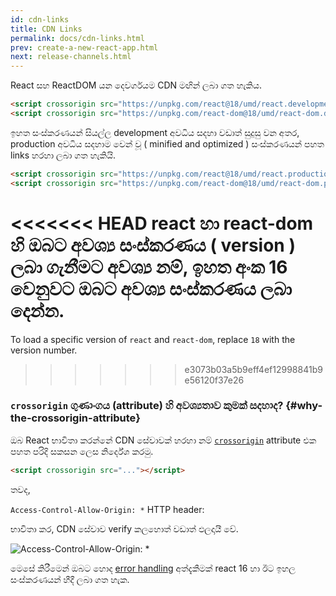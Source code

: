 ```yaml
---
id: cdn-links
title: CDN Links
permalink: docs/cdn-links.html
prev: create-a-new-react-app.html
next: release-channels.html
---
```


React සහ ReactDOM යන දෙවර්ගයම CDN මඟින් ලබා ගත හැකිය.

```html
<script crossorigin src="https://unpkg.com/react@18/umd/react.development.js"></script>
<script crossorigin src="https://unpkg.com/react-dom@18/umd/react-dom.development.js"></script>
```

ඉහත සංස්කරණයන් සියල්ල development අවධිය සදහා වඩාත් සුදුසු වන අතර, production අවධිය සදහාම වෙන් වූ  ( minified and optimized )  සංස්කරණයන් පහත links හරහා ලබා ගත හැකියි.

```html
<script crossorigin src="https://unpkg.com/react@18/umd/react.production.min.js"></script>
<script crossorigin src="https://unpkg.com/react-dom@18/umd/react-dom.production.min.js"></script>
```

<<<<<<< HEAD
react හා react-dom හි ඔබට අවශ්‍ය සංස්කරණය ( version ) ලබා ගැනීමට අවශ්‍ය නම්, ඉහත අංක 16 වෙනුවට ඔබට අවශ්‍ය සංස්කරණය ලබා දෙන්න. 
=======
To load a specific version of `react` and `react-dom`, replace `18` with the version number.
>>>>>>> e3073b03a5b9eff4ef12998841b9e56120f37e26


### `crossorigin` ගුණාංගය (attribute) හි අවශ්‍යතාව කුමක් සදහාද? {#why-the-crossorigin-attribute}

ඔබ React භාවිතා කරන්නේ CDN සේවාවක් හරහා නම් [`crossorigin`](https://developer.mozilla.org/en-US/docs/Web/HTML/CORS_settings_attributes) attribute එක පහත පරිදි සකසන ලෙස නිර්දේශ කරමු.


```html
<script crossorigin src="..."></script>
```
තවද,

`Access-Control-Allow-Origin: *` HTTP header:

භාවිතා කර, CDN සේවාව verify කලහොත් වඩාත් ඵලදායී වේ.


![Access-Control-Allow-Origin: *](../images/docs/cdn-cors-header.png)

මෙසේ කිරීමෙන් ඔබට හොද  [error handling](/blog/2017/07/26/error-handling-in-react-16.html) අත්දැකීමක් react 16 හා ඊට ඉහල සංස්කරණයන් හීදී ලබා ගත හැක.

